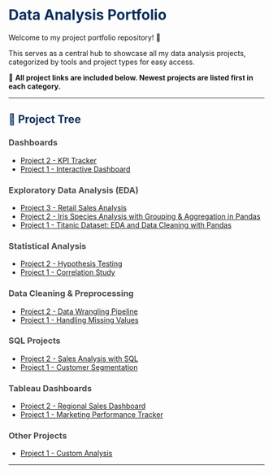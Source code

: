 <h1 style="color:#0a2f5c;">Data Analysis Portfolio</h1>

Welcome to my project portfolio repository!  🙏

This serves as a central hub to showcase all my data analysis projects, categorized by tools and project types for easy access.

🔗 <strong>All project links are included below. Newest projects are listed first in each category.</strong>

---

<h2 style="color:#0a2f5c;">📂 Project Tree</h2>

<h3 style="color:#4b4b4b;">Dashboards</h3>

- [Project 2 - KPI Tracker](#)
- [Project 1 - Interactive Dashboard](#)

<h3 style="color:#4b4b4b;">Exploratory Data Analysis (EDA)</h3>

- [Project 3 - Retail Sales Analysis](#)
- [Project 2 - Iris Species Analysis with Grouping & Aggregation in Pandas](https://github.com/Ambily313/Iris-Species-Analysis-with-Grouping-Aggregation-in-Pandas)
- [Project 1 - Titanic Dataset: EDA and Data Cleaning with Pandas](https://github.com/Ambily313/Titanic-Pandas-EDA)

<h3 style="color:#4b4b4b;">Statistical Analysis</h3>

- [Project 2 - Hypothesis Testing](#)
- [Project 1 - Correlation Study](#)

<h3 style="color:#4b4b4b;">Data Cleaning & Preprocessing</h3>

- [Project 2 - Data Wrangling Pipeline](#)
- [Project 1 - Handling Missing Values](#)

<h3 style="color:#4b4b4b;">SQL Projects</h3>

- [Project 2 - Sales Analysis with SQL](#)
- [Project 1 - Customer Segmentation](#)

<h3 style="color:#4b4b4b;">Tableau Dashboards</h3>

- [Project 2 - Regional Sales Dashboard](#)
- [Project 1 - Marketing Performance Tracker](#)

<h3 style="color:#4b4b4b;">Other Projects</h3>

- [Project 1 - Custom Analysis](#)

---
